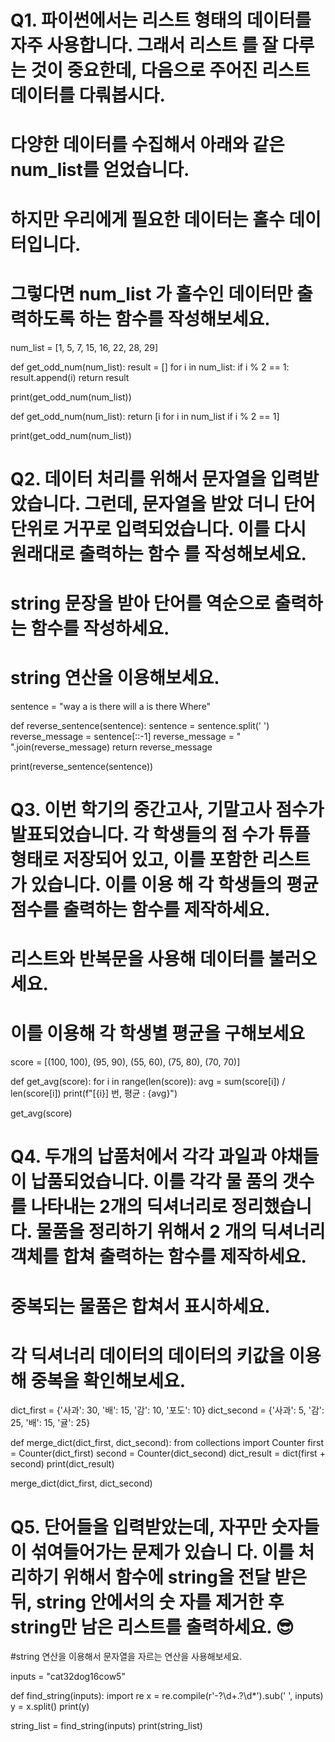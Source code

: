 # Q1. 파이썬에서는 리스트 형태의 데이터를 자주 사용합니다. 그래서 리스트 를 잘 다루는 것이 중요한데, 다음으로 주어진 리스트 데이터를 다뤄봅시다. 
# 다양한 데이터를 수집해서 아래와 같은 num_list를 얻었습니다. 
# 하지만 우리에게 필요한 데이터는 홀수 데이터입니다. 
# 그렇다면 num_list 가 홀수인 데이터만 출력하도록 하는 함수를 작성해보세요. 

num_list = [1, 5, 7, 15, 16, 22, 28, 29]

def get_odd_num(num_list):
    result = []
    for i in num_list:
      if i % 2 == 1:
        result.append(i)
    return result

print(get_odd_num(num_list))




def get_odd_num(num_list):
    return [i for i in num_list if i % 2 == 1]

print(get_odd_num(num_list))


# Q2. 데이터 처리를 위해서 문자열을 입력받았습니다. 그런데, 문자열을 받았 더니 단어 단위로 거꾸로 입력되었습니다. 이를 다시 원래대로 출력하는 함수 를 작성해보세요. 
# string 문장을 받아 단어를 역순으로 출력하는 함수를 작성하세요.
# string 연산을 이용해보세요.

sentence = "way a is there will a is there Where"

def reverse_sentence(sentence):
    sentence = sentence.split(' ')
    reverse_message = sentence[::-1]
    reverse_message = " ".join(reverse_message)
    return reverse_message

print(reverse_sentence(sentence))


# Q3. 이번 학기의 중간고사, 기말고사 점수가 발표되었습니다. 각 학생들의 점 수가 튜플 형태로 저장되어 있고, 이를 포함한 리스트가 있습니다. 이를 이용 해 각 학생들의 평균 점수를 출력하는 함수를 제작하세요. 
# 리스트와 반복문을 사용해 데이터를 불러오세요.
# 이를 이용해 각 학생별 평균을 구해보세요

score = [(100, 100), (95, 90), (55, 60), (75, 80), (70, 70)]

def get_avg(score):
  for i in range(len(score)):
    avg = sum(score[i]) / len(score[i])
    print(f"[{i}] 번, 평균 : {avg}")

get_avg(score)


# Q4. 두개의 납품처에서 각각 과일과 야채들이 납품되었습니다. 이를 각각 물 품의 갯수를 나타내는 2개의 딕셔너리로 정리했습니다. 물품을 정리하기 위해서 2 개의 딕셔너리 객체를 합쳐 출력하는 함수를 제작하세요. 
# 중복되는 물품은 합쳐서 표시하세요.
# 각 딕셔너리 데이터의 데이터의 키값을 이용해 중복을 확인해보세요.

dict_first = {'사과': 30, '배': 15, '감': 10, '포도': 10}
dict_second = {'사과': 5, '감': 25, '배': 15, '귤': 25}

def merge_dict(dict_first, dict_second):
  from collections import Counter
  first = Counter(dict_first)
  second = Counter(dict_second)
  dict_result = dict(first + second)
  print(dict_result)

merge_dict(dict_first, dict_second)
    

# Q5. 단어들을 입력받았는데, 자꾸만 숫자들이 섞여들어가는 문제가 있습니 다. 이를 처리하기 위해서 함수에 string을 전달 받은 뒤, string 안에서의 숫 자를 제거한 후 string만 남은 리스트를 출력하세요. 😎
#string 연산을 이용해서 문자열을 자르는 연산을 사용해보세요.

inputs = "cat32dog16cow5"

def find_string(inputs):
  import re
  x = re.compile(r'-?\d+\.?\d*').sub(' ', inputs)
  y = x.split()
  print(y)

string_list = find_string(inputs)
print(string_list)